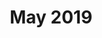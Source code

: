 ---
title: May 2019
showTitle: true
image: /assets/img/drawing/hourglass.jpg
materials: Acrylic paint
isDrawing: true
description:
---